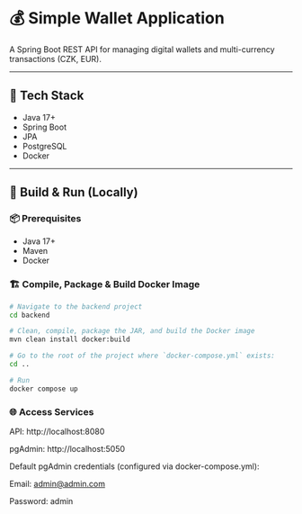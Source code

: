 # 💰 Simple Wallet Application

A Spring Boot REST API for managing digital wallets and multi-currency transactions (CZK, EUR).

---

## 🔧 Tech Stack

- Java 17+
- Spring Boot
- JPA
- PostgreSQL
- Docker

---

## 🚀 Build & Run (Locally)

### 📦 Prerequisites

- Java 17+
- Maven
- Docker

### 🏗️ Compile, Package & Build Docker Image

```bash
# Navigate to the backend project
cd backend
```

```bash
# Clean, compile, package the JAR, and build the Docker image
mvn clean install docker:build
```

```bash
# Go to the root of the project where `docker-compose.yml` exists:
cd ..
```

```bash
# Run
docker compose up
```

### 🌐 Access Services

API: http://localhost:8080

pgAdmin: http://localhost:5050

Default pgAdmin credentials (configured via docker-compose.yml):

Email: admin@admin.com

Password: admin
